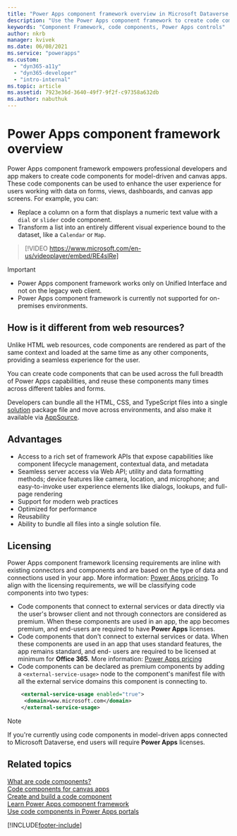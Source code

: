 ```yaml
---
title: "Power Apps component framework overview in Microsoft Dataverse| Microsoft Docs"
description: "Use the Power Apps component framework to create code components to provide an enhanced experiences for people to view and work with data in forms, views, and dashboards."
keywords: "Component Framework, code components, Power Apps controls"
author: nkrb 
manager: kvivek
ms.date: 06/08/2021
ms.service: "powerapps"
ms.custom:
  - "dyn365-a11y"
  - "dyn365-developer"
  - "intro-internal"
ms.topic: article
ms.assetid: 7923e36d-3640-49f7-9f2f-c97358a632db
ms.author: nabuthuk
---
```


# Power Apps component framework overview

Power Apps component framework empowers professional developers and app makers to create code components for model-driven and canvas apps. These code components can be used to enhance the user experience for users working with data on forms, views, dashboards, and canvas app screens. For example, you can:

- Replace a column on a form that displays a numeric text value with a `dial` or `slider` code component.
- Transform a list into an entirely different visual experience bound to the dataset, like a `Calendar` or `Map`.

> [!VIDEO https://www.microsoft.com/en-us/videoplayer/embed/RE4slRe]


> [!IMPORTANT]
>
> - Power Apps component framework works only on Unified Interface and not on the legacy web client. 
> - Power Apps component framework is currently not supported for on-premises environments. 

## How is it different from web resources?

Unlike HTML web resources, code components are rendered as part of the same context and loaded at the same time as any other components, providing a seamless experience for the user. 

You can create code components that can be used across the full breadth of Power Apps capabilities, and reuse these components many times across different tables and forms.

Developers can bundle all the HTML, CSS, and TypeScript files into a single [solution](../../maker/data-platform/solutions-overview.md) package file and move across environments, and also make it available<!--note from editor: Edit okay? Didn't know what "shipped" meant.--> via [AppSource](https://appsource.microsoft.com/marketplace/apps?page=1&product=dynamics-365). 


## Advantages 

- Access to a rich set of framework APIs that expose capabilities like component lifecycle management, contextual data, and metadata
- Seamless server access via Web API; utility and data formatting methods; device features like camera, location, and microphone; and easy-to-invoke user experience elements like dialogs, lookups, and full-page rendering
- Support for modern web practices
- Optimized for performance
- Reusability
- Ability to bundle all files into a single solution file.

## Licensing
<!--note from editor: I stopped here, in case this content is direct from CELA, except I turned "is" into "are" in the first sentence. Also made a couple of changes to the Note.-->
Power Apps component framework licensing requirements are inline with existing connectors and components and are based on the type of data and connections used in your app. More information: [Power Apps pricing](https://powerapps.microsoft.com/pricing/). To align with the licensing requirements, we will be classifying code components into two types:

- Code components that connect to external services or data directly via the user's browser client and not through connectors are considered as premium. When these components are used in an app, the app becomes premium, and end-users are required to have **Power Apps** licenses.
- Code components that don't connect to external services or data. When these components are used in an app that uses standard features, the app remains standard, and end- users are required to be licensed at minimum for **Office 365**. More information: [Power Apps pricing](https://powerapps.microsoft.com/pricing/)
- Code components can be declared as premium components by adding a `<external-service-usage>` node to the component's manifest file with all the external service domains this component is connecting to.
   ```xml
    <external-service-usage enabled="true">
     <domain>www.microsoft.com</domain>
    </external-service-usage>
    ```

> [!NOTE]
> If you're currently using code components in model-driven apps connected to Microsoft Dataverse, end users will require **Power Apps** licenses.

## Related topics

[What are code components?](custom-controls-overview.md)<br/>
[Code components for canvas apps](component-framework-for-canvas-apps.md)<br/>
[Create and build a code component](create-custom-controls-using-pcf.md)<br/>
[Learn Power Apps component framework](/learn/paths/use-power-apps-component-framework)<br/>
[Use code components in Power Apps portals](../../maker/portals/component-framework.md)



[!INCLUDE[footer-include](../../includes/footer-banner.md)]
